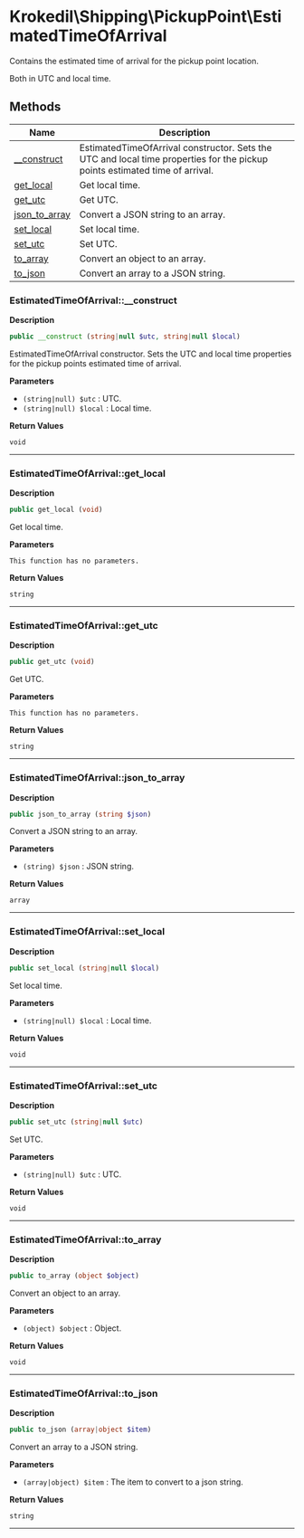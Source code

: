 # Krokedil\Shipping\PickupPoint\EstimatedTimeOfArrival  

Contains the estimated time of arrival for the pickup point location.

Both in UTC and local time.  





## Methods

| Name | Description |
|------|-------------|
|[__construct](#estimatedtimeofarrival__construct)|EstimatedTimeOfArrival constructor. Sets the UTC and local time properties for the pickup points estimated time of arrival.|
|[get_local](#estimatedtimeofarrivalget_local)|Get local time.|
|[get_utc](#estimatedtimeofarrivalget_utc)|Get UTC.|
|[json_to_array](#estimatedtimeofarrivaljson_to_array)|Convert a JSON string to an array.|
|[set_local](#estimatedtimeofarrivalset_local)|Set local time.|
|[set_utc](#estimatedtimeofarrivalset_utc)|Set UTC.|
|[to_array](#estimatedtimeofarrivalto_array)|Convert an object to an array.|
|[to_json](#estimatedtimeofarrivalto_json)|Convert an array to a JSON string.|




### EstimatedTimeOfArrival::__construct  

**Description**

```php
public __construct (string|null $utc, string|null $local)
```

EstimatedTimeOfArrival constructor. Sets the UTC and local time properties for the pickup points estimated time of arrival. 

 

**Parameters**

* `(string|null) $utc`
: UTC.  
* `(string|null) $local`
: Local time.  

**Return Values**

`void`




<hr />


### EstimatedTimeOfArrival::get_local  

**Description**

```php
public get_local (void)
```

Get local time. 

 

**Parameters**

`This function has no parameters.`

**Return Values**

`string`




<hr />


### EstimatedTimeOfArrival::get_utc  

**Description**

```php
public get_utc (void)
```

Get UTC. 

 

**Parameters**

`This function has no parameters.`

**Return Values**

`string`




<hr />


### EstimatedTimeOfArrival::json_to_array  

**Description**

```php
public json_to_array (string $json)
```

Convert a JSON string to an array. 

 

**Parameters**

* `(string) $json`
: JSON string.  

**Return Values**

`array`




<hr />


### EstimatedTimeOfArrival::set_local  

**Description**

```php
public set_local (string|null $local)
```

Set local time. 

 

**Parameters**

* `(string|null) $local`
: Local time.  

**Return Values**

`void`


<hr />


### EstimatedTimeOfArrival::set_utc  

**Description**

```php
public set_utc (string|null $utc)
```

Set UTC. 

 

**Parameters**

* `(string|null) $utc`
: UTC.  

**Return Values**

`void`


<hr />


### EstimatedTimeOfArrival::to_array  

**Description**

```php
public to_array (object $object)
```

Convert an object to an array. 

 

**Parameters**

* `(object) $object`
: Object.  

**Return Values**

`void`


<hr />


### EstimatedTimeOfArrival::to_json  

**Description**

```php
public to_json (array|object $item)
```

Convert an array to a JSON string. 

 

**Parameters**

* `(array|object) $item`
: The item to convert to a json string.  

**Return Values**

`string`




<hr />

